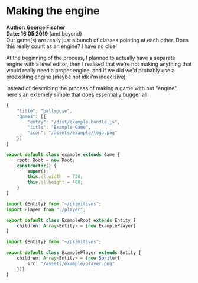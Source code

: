 # Making the engine
**Author: George Fischer**  
**Date: 16 05 2019** (and beyond)  
Our game(s) are really just a bunch of classes pointing at each other. Does this really count as an engine? I have no clue!

At the beginning of the process, I planned to actually have a separate engine with a level editor, then I realised that we're not making anything that would really need a proper engine, and if we did we'd probably use a preexisting engine (maybe not idk i'm indecisive)

Instead of describing the process of making a game with out "engine", here's an extemely simple that does essentially bugger all

```typescript tab="menu.json"
{
    "title": "ballmouse",
    "games": [{
        "entry": "/dist/example.bundle.js",
        "title": "Example Game",
        "icon": "/assets/example/logo.png"
    }]
}
```

```typescript tab="example/entry.ts"
export default class example extends Game {
    root: Root = new Root;
    constructor() {
        super();
        this.el.width  = 720;
        this.el.height = 480;
    }
}
```

```typescript tab="example/root.js"
import {Entity} from "~/primitives";
import Player from "./player";

export default class ExampleRoot extends Entity {
    children: Array<Entity> = [new ExamplePlayer]
}
```

```typescript tab="example/player.js"
import {Entity} from "~/primitives";

export default class ExamplePlayer extends Entity {
    children: Array<Entity> = [new Sprite({
        src: "/assets/example/player.png"
    })]
}
```